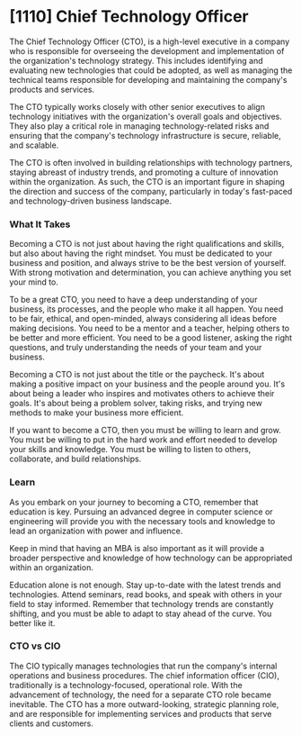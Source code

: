 # [1110] Chief Technology Officer

The Chief Technology Officer (CTO), is a high-level executive in a company who is responsible for overseeing the development and implementation of the organization's technology strategy. This includes identifying and evaluating new technologies that could be adopted, as well as managing the technical teams responsible for developing and maintaining the company's products and services.

The CTO typically works closely with other senior executives to align technology initiatives with the organization's overall goals and objectives. They also play a critical role in managing technology-related risks and ensuring that the company's technology infrastructure is secure, reliable, and scalable.

The CTO is often involved in building relationships with technology partners, staying abreast of industry trends, and promoting a culture of innovation within the organization. As such, the CTO is an important figure in shaping the direction and success of the company, particularly in today's fast-paced and technology-driven business landscape.

### What It Takes

Becoming a CTO is not just about having the right qualifications and skills, but also about having the right mindset. You must be dedicated to your business and position, and always strive to be the best version of yourself. With strong motivation and determination, you can achieve anything you set your mind to.

To be a great CTO, you need to have a deep understanding of your business, its processes, and the people who make it all happen. You need to be fair, ethical, and open-minded, always considering all ideas before making decisions. You need to be a mentor and a teacher, helping others to be better and more efficient. You need to be a good listener, asking the right questions, and truly understanding the needs of your team and your business.

Becoming a CTO is not just about the title or the paycheck. It's about making a positive impact on your business and the people around you. It's about being a leader who inspires and motivates others to achieve their goals. It's about being a problem solver, taking risks, and trying new methods to make your business more efficient.

If you want to become a CTO, then you must be willing to learn and grow. You must be willing to put in the hard work and effort needed to develop your skills and knowledge. You must be willing to listen to others, collaborate, and build relationships.

### Learn

As you embark on your journey to becoming a CTO, remember that education is key. Pursuing an advanced degree in computer science or engineering will provide you with the necessary tools and knowledge to lead an organization with power and influence.

Keep in mind that having an MBA is also important as it will provide a broader perspective and knowledge of how technology can be appropriated within an organization.

Education alone is not enough. Stay up-to-date with the latest trends and technologies. Attend seminars, read books, and speak with others in your field to stay informed. Remember that technology trends are constantly shifting, and you must be able to adapt to stay ahead of the curve. You better like it.

### CTO vs CIO

The CIO typically manages technologies that run the company's internal operations and business procedures. The chief information officer (CIO), traditionally is a technology-focused, operational role. With the advancement of technology, the need for a separate CTO role became inevitable. The CTO has a more outward-looking, strategic planning role, and are responsible for implementing services and products that serve clients and customers.

